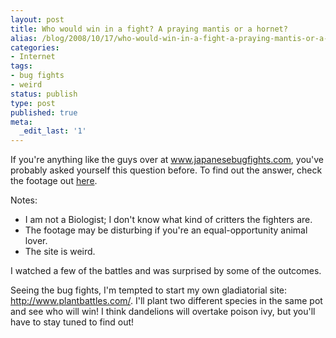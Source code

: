 ```yaml
---
layout: post
title: Who would win in a fight? A praying mantis or a hornet?
alias: /blog/2008/10/17/who-would-win-in-a-fight-a-praying-mantis-or-a-hornet/
categories:
- Internet
tags:
- bug fights
- weird
status: publish
type: post
published: true
meta:
  _edit_last: '1'
---
```

If you're anything like the guys over at <a title="Japanese Bug Fights" href="http://www.japanesebugfights.com/" target="_blank">www.japanesebugfights.com</a>, you've probably asked yourself this question before. To find out the answer, check the footage out <a title="Mantis vs Hornet" href="http://www.japanesebugfights.com/10.htm" target="_blank">here</a>.

Notes:

 * I am not a Biologist; I don't know what kind of critters the fighters are.
 * The footage may be disturbing if you're an equal-opportunity animal lover.
 * The site is weird.

I watched a few of the battles and was surprised by some of the outcomes.

Seeing the bug fights, I'm tempted to start my own gladiatorial site: http://www.plantbattles.com/. I'll plant two different species in the same pot and see who will win! I think dandelions will overtake poison ivy, but you'll have to stay tuned to find out!
